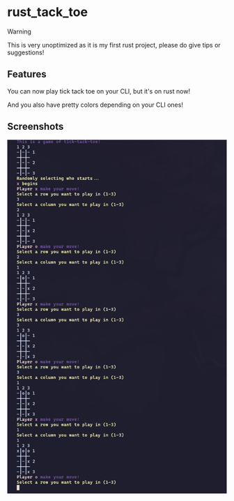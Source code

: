 # rust_tack_toe

> [!WARNING]
> This is very unoptimized as it is my first rust project, please do give tips or suggestions!

## Features

You can now play tick tack toe on your CLI, but it's on rust now!

And you also have pretty colors depending on your CLI ones!

## Screenshots

![image](screenshots/sc1.png)
